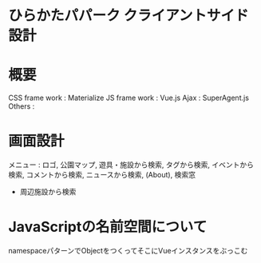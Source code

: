 # ひらかたパパーク クライアントサイド 設計

# 概要
CSS frame work : Materialize
JS frame work : Vue.js
Ajax : SuperAgent.js
Others : 

# 画面設計
メニュー : ロゴ, 公園マップ, 遊具・施設から検索, タグから検索, イベントから検索, コメントから検索, ニュースから検索, (About), 検索窓
+ 周辺施設から検索

# JavaScriptの名前空間について
namespaceパターンでObjectをつくってそこにVueインスタンスをぶっこむ
